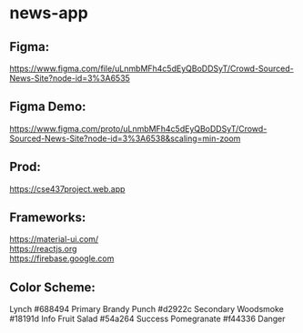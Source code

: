 # news-app

## Figma:
https://www.figma.com/file/uLnmbMFh4c5dEyQBoDDSyT/Crowd-Sourced-News-Site?node-id=3%3A6535

## Figma Demo:
https://www.figma.com/proto/uLnmbMFh4c5dEyQBoDDSyT/Crowd-Sourced-News-Site?node-id=3%3A6538&scaling=min-zoom

## Prod:
https://cse437project.web.app

## Frameworks:
https://material-ui.com/  
https://reactjs.org  
https://firebase.google.com 

## Color Scheme:
Lynch	#688494	Primary
Brandy Punch	#d2922c	Secondary
Woodsmoke	#18191d	Info
Fruit Salad	#54a264	Success
Pomegranate	#f44336	Danger
